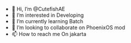 - 👋 Hi, I’m @CutefishAE
- 👀 I’m interested in Developing
- 🌱 I’m currently learning Batch
- 💞️ I’m looking to collaborate on PhoenixOS mod
- 📫 How to reach me On jakarta

<!---
CutefishAE/CutefishAE is a ✨ special ✨ repository because its `README.md` (this file) appears on your GitHub profile.
You can click the Preview link to take a look at your changes.
--->
